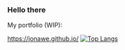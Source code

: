### Hello there

My portfolio (WIP):

https://jonawe.github.io/
[![Top Langs](https://github-readme-stats.vercel.app/api/top-langs/?username=jonawe&langs_count=8)](https://github.com/anuraghazra/github-readme-stats)
